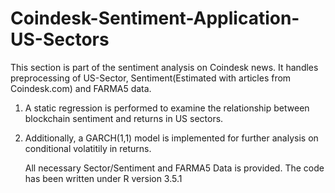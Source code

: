 # Coindesk-Sentiment-Application-US-Sectors

This section is part of the sentiment analysis on Coindesk news. It handles preprocessing of US-Sector, Sentiment(Estimated with articles from Coindesk.com) and FARMA5 data.

1. A static regression is performed to examine the relationship between blockchain sentiment and returns in US sectors.

2. Additionally, a GARCH(1,1) model is implemented for further analysis on conditional volatitily in returns.


   All necessary Sector/Sentiment and FARMA5 Data is provided. The code has been written under R version 3.5.1
